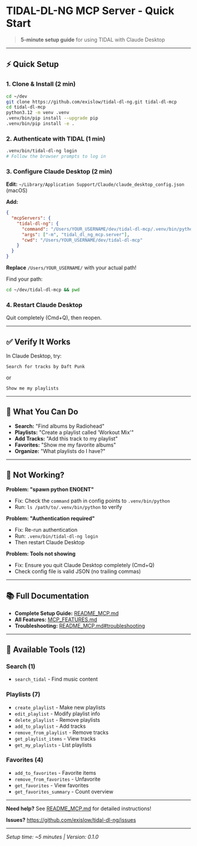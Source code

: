 # TIDAL-DL-NG MCP Server - Quick Start

> **5-minute setup guide** for using TIDAL with Claude Desktop

---

## ⚡ Quick Setup

### 1. Clone & Install (2 min)

```bash
cd ~/dev
git clone https://github.com/exislow/tidal-dl-ng.git tidal-dl-mcp
cd tidal-dl-mcp
python3.12 -m venv .venv
.venv/bin/pip install --upgrade pip
.venv/bin/pip install -e .
```

### 2. Authenticate with TIDAL (1 min)

```bash
.venv/bin/tidal-dl-ng login
# Follow the browser prompts to log in
```

### 3. Configure Claude Desktop (2 min)

**Edit:** `~/Library/Application Support/Claude/claude_desktop_config.json` (macOS)

**Add:**
```json
{
  "mcpServers": {
    "tidal-dl-ng": {
      "command": "/Users/YOUR_USERNAME/dev/tidal-dl-mcp/.venv/bin/python",
      "args": ["-m", "tidal_dl_ng_mcp.server"],
      "cwd": "/Users/YOUR_USERNAME/dev/tidal-dl-mcp"
    }
  }
}
```

**Replace** `/Users/YOUR_USERNAME/` with your actual path!

Find your path:
```bash
cd ~/dev/tidal-dl-mcp && pwd
```

### 4. Restart Claude Desktop

Quit completely (Cmd+Q), then reopen.

---

## ✅ Verify It Works

In Claude Desktop, try:

```
Search for tracks by Daft Punk
```

or

```
Show me my playlists
```

---

## 🎵 What You Can Do

- **Search:** "Find albums by Radiohead"
- **Playlists:** "Create a playlist called 'Workout Mix'"
- **Add Tracks:** "Add this track to my playlist"
- **Favorites:** "Show me my favorite albums"
- **Organize:** "What playlists do I have?"

---

## 🐛 Not Working?

**Problem: "spawn python ENOENT"**
- Fix: Check the `command` path in config points to `.venv/bin/python`
- Run: `ls /path/to/.venv/bin/python` to verify

**Problem: "Authentication required"**
- Fix: Re-run authentication
- Run: `.venv/bin/tidal-dl-ng login`
- Then restart Claude Desktop

**Problem: Tools not showing**
- Fix: Ensure you quit Claude Desktop completely (Cmd+Q)
- Check config file is valid JSON (no trailing commas)

---

## 📚 Full Documentation

- **Complete Setup Guide:** [README_MCP.md](README_MCP.md)
- **All Features:** [MCP_FEATURES.md](MCP_FEATURES.md)
- **Troubleshooting:** [README_MCP.md#troubleshooting](README_MCP.md#troubleshooting)

---

## 🚀 Available Tools (12)

### Search (1)
- `search_tidal` - Find music content

### Playlists (7)
- `create_playlist` - Make new playlists
- `edit_playlist` - Modify playlist info
- `delete_playlist` - Remove playlists
- `add_to_playlist` - Add tracks
- `remove_from_playlist` - Remove tracks
- `get_playlist_items` - View tracks
- `get_my_playlists` - List playlists

### Favorites (4)
- `add_to_favorites` - Favorite items
- `remove_from_favorites` - Unfavorite
- `get_favorites` - View favorites
- `get_favorites_summary` - Count overview

---

**Need help?** See [README_MCP.md](README_MCP.md) for detailed instructions!

**Issues?** https://github.com/exislow/tidal-dl-ng/issues

---

*Setup time: ~5 minutes | Version: 0.1.0*
